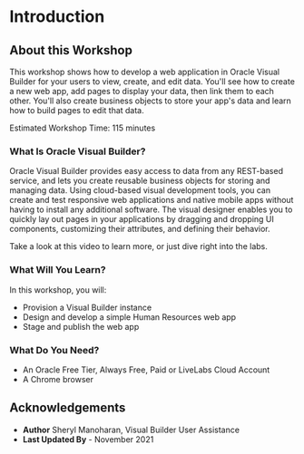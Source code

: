 # Introduction

## About this Workshop

This workshop shows how to develop a web application in Oracle Visual Builder for your users to view, create, and edit data. You'll see how to create a new web app, add pages to display your data, then link them to each other. You'll also create business objects to store your app's data and learn how to build pages to edit that data.

Estimated Workshop Time: 115 minutes

### What Is Oracle Visual Builder?
Oracle Visual Builder provides easy access to data from any REST-based service, and lets you create reusable business objects for storing and managing data. Using cloud-based visual development tools, you can create and test responsive web applications and native mobile apps without having to install any additional software. The visual designer enables you to quickly lay out pages in your applications by dragging and dropping UI components, customizing their attributes, and defining their behavior.  

Take a look at this video to learn more, or just dive right into the labs.

  [](youtube:Z-b0ayPRhwY)

### What Will You Learn?

In this workshop, you will:
- Provision a Visual Builder instance
- Design and develop a simple Human Resources web app
- Stage and publish the web app

### What Do You Need?

* An Oracle Free Tier, Always Free, Paid or LiveLabs Cloud Account
* A Chrome browser

## Acknowledgements
* **Author** Sheryl Manoharan, Visual Builder User Assistance
* **Last Updated By** - November 2021
